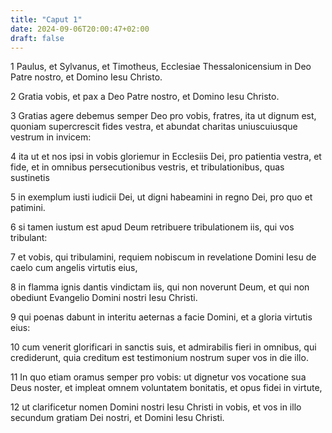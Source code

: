 ```yaml
---
title: "Caput 1"
date: 2024-09-06T20:00:47+02:00
draft: false
---
```



1 Paulus, et Sylvanus, et Timotheus, Ecclesiae Thessalonicensium in Deo Patre nostro, et Domino Iesu Christo.

2 Gratia vobis, et pax a Deo Patre nostro, et Domino Iesu Christo.

3 Gratias agere debemus semper Deo pro vobis, fratres, ita ut dignum est, quoniam supercrescit fides vestra, et abundat charitas uniuscuiusque vestrum in invicem:

4 ita ut et nos ipsi in vobis gloriemur in Ecclesiis Dei, pro patientia vestra, et fide, et in omnibus persecutionibus vestris, et tribulationibus, quas sustinetis

5 in exemplum iusti iudicii Dei, ut digni habeamini in regno Dei, pro quo et patimini.

6 si tamen iustum est apud Deum retribuere tribulationem iis, qui vos tribulant:

7 et vobis, qui tribulamini, requiem nobiscum in revelatione Domini Iesu de caelo cum angelis virtutis eius,

8 in flamma ignis dantis vindictam iis, qui non noverunt Deum, et qui non obediunt Evangelio Domini nostri Iesu Christi.

9 qui poenas dabunt in interitu aeternas a facie Domini, et a gloria virtutis eius:

10 cum venerit glorificari in sanctis suis, et admirabilis fieri in omnibus, qui crediderunt, quia creditum est testimonium nostrum super vos in die illo.

11 In quo etiam oramus semper pro vobis: ut dignetur vos vocatione sua Deus noster, et impleat omnem voluntatem bonitatis, et opus fidei in virtute,

12 ut clarificetur nomen Domini nostri Iesu Christi in vobis, et vos in illo secundum gratiam Dei nostri, et Domini Iesu Christi.

